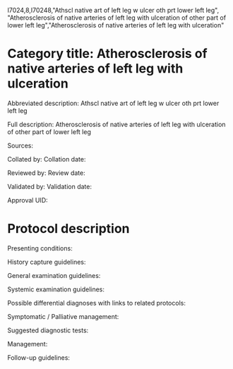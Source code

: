I7024,8,I70248,"Athscl native art of left leg w ulcer oth prt lower left leg", "Atherosclerosis of native arteries of left leg with ulceration of other part of lower left leg","Atherosclerosis of native arteries of left leg with ulceration"
# Category title: Atherosclerosis of native arteries of left leg with ulceration

Abbreviated description: Athscl native art of left leg w ulcer oth prt lower left leg

Full description: Atherosclerosis of native arteries of left leg with ulceration of other part of lower left leg

Sources:

Collated by:
Collation date:

Reviewed by:
Review date:

Validated by:
Validation date:

Approval UID:

# Protocol description

Presenting conditions:

History capture guidelines:

General examination guidelines:

Systemic examination guidelines:

Possible differential diagnoses with links to related protocols:

Symptomatic / Palliative management:

Suggested diagnostic tests:

Management:

Follow-up guidelines:
